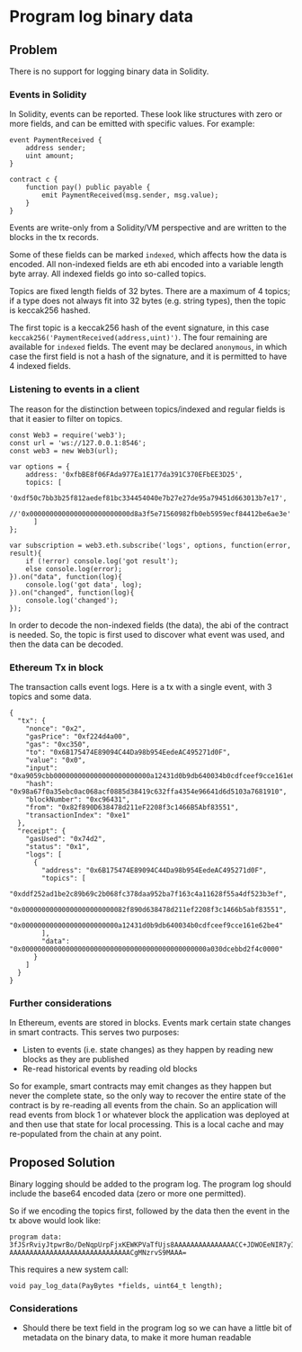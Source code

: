 # Program log binary data

## Problem

There is no support for logging binary data in Solidity.

### Events in Solidity

In Solidity, events can be reported. These look like structures with zero or
more fields, and can be emitted with specific values. For example:

```
event PaymentReceived {
    address sender;
    uint amount;
}

contract c {
    function pay() public payable {
        emit PaymentReceived(msg.sender, msg.value);
    }
}
```

Events are write-only from a Solidity/VM perspective and are written to
the blocks in the tx records.

Some of these fields can be marked `indexed`, which affects how the data is
encoded. All non-indexed fields are eth abi encoded into a variable length
byte array. All indexed fields go into so-called topics.

Topics are fixed length fields of 32 bytes. There are a maximum of 4 topics;
if a type does not always fit into 32 bytes (e.g. string types), then the topic
is keccak256 hashed.

The first topic is a keccak256 hash of the event signature, in this case
`keccak256('PaymentReceived(address,uint)')`. The four remaining are available
for `indexed` fields. The event may be declared `anonymous`, in which case
the first field is not a hash of the signature, and it is permitted to have
4 indexed fields.

### Listening to events in a client

The reason for the distinction between topics/indexed and regular fields is
that it easier to filter on topics.

```
const Web3 = require('web3');
const url = 'ws://127.0.0.1:8546';
const web3 = new Web3(url);

var options = {
    address: '0xfbBE8f06FAda977Ea1E177da391C370EFbEE3D25',
    topics: [
        '0xdf50c7bb3b25f812aedef81bc334454040e7b27e27de95a79451d663013b7e17',
        //'0x0000000000000000000000000d8a3f5e71560982fb0eb5959ecf84412be6ae3e'
      ]
};

var subscription = web3.eth.subscribe('logs', options, function(error, result){
    if (!error) console.log('got result');
    else console.log(error);
}).on("data", function(log){
    console.log('got data', log);
}).on("changed", function(log){
    console.log('changed');
});
```

In order to decode the non-indexed fields (the data), the abi of the contract
is needed. So, the topic is first used to discover what event was used, and
then the data can be decoded.

### Ethereum Tx in block

The transaction calls event logs. Here is a tx with a single event, with 3
topics and some data.

```
{
  "tx": {
    "nonce": "0x2",
    "gasPrice": "0xf224d4a00",
    "gas": "0xc350",
    "to": "0x6B175474E89094C44Da98b954EedeAC495271d0F",
    "value": "0x0",
    "input": "0xa9059cbb000000000000000000000000a12431d0b9db640034b0cdfceef9cce161e62be40000000000000000000000000000000000000000000000a030dcebbd2f4c0000",
    "hash": "0x98a67f0a35ebc0ac068acf0885d38419c632ffa4354e96641d6d5103a7681910",
    "blockNumber": "0xc96431",
    "from": "0x82f890D638478d211eF2208f3c1466B5Abf83551",
    "transactionIndex": "0xe1"
  },
  "receipt": {
    "gasUsed": "0x74d2",
    "status": "0x1",
    "logs": [
      {
        "address": "0x6B175474E89094C44Da98b954EedeAC495271d0F",
        "topics": [
          "0xddf252ad1be2c89b69c2b068fc378daa952ba7f163c4a11628f55a4df523b3ef",
          "0x00000000000000000000000082f890d638478d211ef2208f3c1466b5abf83551",
          "0x000000000000000000000000a12431d0b9db640034b0cdfceef9cce161e62be4"
        ],
        "data": "0x0000000000000000000000000000000000000000000000a030dcebbd2f4c0000"
      }
    ]
  }
}
```

### Further considerations

In Ethereum, events are stored in blocks. Events mark certain state changes in
smart contracts. This serves two purposes:

 - Listen to events (i.e. state changes) as they happen by reading new blocks
   as they are published
 - Re-read historical events by reading old blocks

So for example, smart contracts may emit changes as they happen but never the
complete state, so the only way to recover the entire state of the contract
is by re-reading all events from the chain. So an application will read events
from block 1 or whatever block the application was deployed at and then use
that state for local processing. This is a local cache and may re-populated
from the chain at any point.

## Proposed Solution

Binary logging should be added to the program log. The program log should include the base64 encoded data (zero or more one permitted).

So if we encoding the topics first, followed by the data then the event in the
tx above would look like:
```
program data: 3fJSrRviyJtpwrBo/DeNqpUrpFjxKEWKPVaTfUjs8AAAAAAAAAAAAAAACC+JDWOEeNIR7yII88FGa1q/g1UQAAAAAAAAAAAAAAAKEkMdC522QANLDN/O75zOFh5ivk AAAAAAAAAAAAAAAAAAAAAAAAAAAAAACgMNzrvS9MAAA=
```

This requires a new system call:

```
void pay_log_data(PayBytes *fields, uint64_t length);
```

### Considerations

- Should there be text field in the program log so we can have a little bit of
  metadata on the binary data, to make it more human readable
